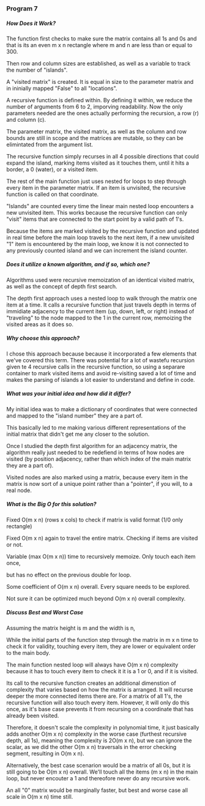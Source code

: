 ### Program 7

##### How Does it Work?
The function first checks to make sure the matrix contains all 1s and 0s and that is its an even m x n rectangle where m and n are less than or equal to 300.

Then row and column sizes are established, as well as a variable to track the number of "islands".

A "visited matrix" is created. It is equal in size to the parameter matrix and in ininially mapped "False" to all "locations".

A recursive function is defined within. By defining it within, we reduce the number of arguments from 6 to 2, imporving readability. Now the only parameters needed are the ones actually performing the recursion, a row (r) and column (c).

The parameter matrix, the visited matrix, as well as the column and row bounds are still in scope and the matrices are mutable, so they can be elimintated from the argument list.

The recursive function simply recurses in all 4 possible directions that could expand the island, marking items visited as it touches them, until it hits a border, a 0 (water), or a visited item.

The rest of the main function just uses nested for loops to step through every item in the parameter matrix. If an item is unvisited, the recursive function is called on that coordinate.

"Islands" are counted every time the linear main nested loop encounters a new unvisited item. This works because the recursive function can only "visit" items that are connected to the start point by a valid path of 1's.

Because the items are marked visited by the recursive function and updated in real time before the main loop travels to the next item, if a new unvisited "1" item is encountered by the main loop, we know it is not connected to any previously counted island and we can increment the island counter.

##### Does it utilize a known algorithm, and if so, which one?
Algorithms used were recursive memoization of an identical visited matrix, as well as the concept of depth first search.

The depth first approach uses a nested loop to walk through the matrix one item at a time. It calls a recursive function that just travels depth in terms of immidiate adjacency to the current item (up, down, left, or right) instead of "traveling" to the node mapped to the 1 in the current row, memoizing the visited areas as it does so.

##### Why choose this approach?
I chose this approach because because it incorporated a few elements that we've covered this term. There was potential for a lot of wastefu recursion given te 4 recursive calls in the recursive function, so using a separare container to mark visited items and avoid re-visiting saved a lot of time and makes the parsing of islands a lot easier to understand and define in code.

##### What was your initial idea and how did it differ?
My initial idea was to make a dictionary of coordinates that were connected and mapped to the "island number" they are a part of.

This basically led to me making various different representations of the initial matrix that didn't get me any closer to the solution.

Once I studied the depth first algorithm for an adjacency matrix, the algorithm really just needed to be redefiend in terms of how nodes are visited (by position adjacency, rather than which index of the main matrix they are a part of).

Visited nodes are also marked using a matrix, because every item in the matrix is now sort of a unique point rather than a "pointer", if you will, to a real node.


##### What is the Big O for this solution?
Fixed O(m x n) (rows x cols) to check if matrix is valid format (1/0 only rectangle)

Fixed O(m x n) again to travel the entire matrix. Checking if items are visited or not.

Variable (max O(m x n)) time to recursively memoize. Only touch each item once,

but has no effect on the previous double for loop.

Some coefficient of O(m x n) overall. Every square needs to be explored.

Not sure it can be optimized much beyond O(m x n) overall complexity.

##### Discuss Best and Worst Case
Assuming the matrix height is m and the width is n,

While the initial parts of the function step through the matrix in m x n time to check it for validity, touching every item, they are lower or equivalent order to the main body.

The main function nested loop will always have O(m x n) complexity because it has to touch every item to check it it is a 1 or 0, and if it is visited.

Its call to the recursive function creates an additional dimenstion of complexity that varies based on how the matrix is arranged. It will recurse deeper the more connected items there are. For a matrix of all 1's, the recursive function will also touch every item. However, it will only do this once, as it's base case prevents it from recursing on a coordinate that has already been visited.

Therefore, it doesn't scale the complexity in polynomial time, it just basically adds another O(m x n) complexity in the worse case (furthest recursive depth, all 1s), meaning the complexity is 2O(m x n), but we can ignore the scalar, as we did the other O(m x n) traversals in the error checking segment, resulting in O(m x n).

Alternatively, the best case scenarion would be a matrix of all 0s, but it is still going to be O(m x n) overall. We'll touch all the items (m x n) in the main loop, but never encouter a 1 and thereofore never do any recursive work.

An all "0" matrix would be marginally faster, but best and worse case all scale in O(m x n) time still.
